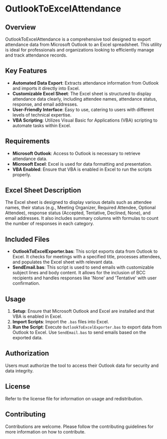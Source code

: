 # OutlookToExcelAttendance

## Overview
OutlookToExcelAttendance is a comprehensive tool designed to export attendance data from Microsoft Outlook to an Excel spreadsheet. This utility is ideal for professionals and organizations looking to efficiently manage and track attendance records.

## Key Features
- **Automated Data Export**: Extracts attendance information from Outlook and imports it directly into Excel.
- **Customizable Excel Sheet**: The Excel sheet is structured to display attendance data clearly, including attendee names, attendance status, response, and email addresses.
- **User-Friendly Interface**: Easy to use, catering to users with different levels of technical expertise.
- **VBA Scripting**: Utilizes Visual Basic for Applications (VBA) scripting to automate tasks within Excel.

## Requirements
- **Microsoft Outlook**: Access to Outlook is necessary to retrieve attendance data.
- **Microsoft Excel**: Excel is used for data formatting and presentation.
- **VBA Enabled**: Ensure that VBA is enabled in Excel to run the scripts properly.

## Excel Sheet Description
The Excel sheet is designed to display various details such as attendee names, their status (e.g., Meeting Organizer, Required Attendee, Optional Attendee), response status (Accepted, Tentative, Declined, None), and email addresses. It also includes summary columns with formulas to count the number of responses in each category.

## Included Files
- **OutlookToExcelExporter.bas**: This script exports data from Outlook to Excel. It checks for meetings with a specified title, processes attendees, and populates the Excel sheet with relevant data.
- **SendEmail.bas**: This script is used to send emails with customizable subject lines and body content. It allows for the inclusion of BCC recipients and handles responses like 'None' and 'Tentative' with user confirmation.

## Usage
1. **Setup**: Ensure that Microsoft Outlook and Excel are installed and that VBA is enabled in Excel.
2. **Import Scripts**: Import the `.bas` files into Excel.
3. **Run the Script**: Execute `OutlookToExcelExporter.bas` to export data from Outlook to Excel. Use `SendEmail.bas` to send emails based on the exported data.

## Authorization
Users must authorize the tool to access their Outlook data for security and data integrity.

## License
Refer to the license file for information on usage and redistribution.

## Contributing
Contributions are welcome. Please follow the contributing guidelines for more information on how to contribute.
